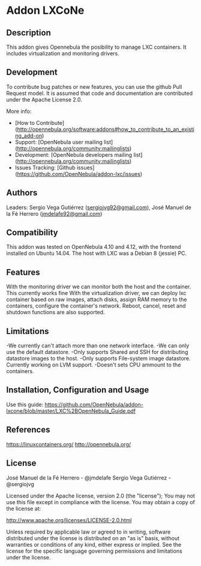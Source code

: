 # Addon LXCoNe

## Description

This addon gives Opennebula the posibility to manage LXC 
containers. It includes virtualization and monitoring drivers.

## Development

To contribute bug patches or new features, you can use the github 
Pull Request model. It is assumed that code and documentation are 
contributed under the Apache License 2.0. 

More info: 
* [How to Contribute] (http://opennebula.org/software:addons#how_to_contribute_to_an_existing_add-on) 
* Support: [OpenNebula user mailing list] (http://opennebula.org/community:mailinglists) 
* Development: [OpenNebula developers mailing list] (http://opennebula.org/community:mailinglists) 
* Issues Tracking: [Github issues] (https://github.com/OpenNebula/addon-lxc/issues)

## Authors

Leaders: Sergio Vega Gutiérrez (sergiojvg92@gmail.com), José Manuel de la Fé Herrero (jmdelafe92@gmail.com)

## Compatibility

This addon was tested on OpenNebula 4.10 and 4.12, with the 
frontend installed on Ubuntu 14.04. The host with LXC was a 
Debian 8 (jessie) PC.

## Features

With the monitoring driver we can monitor both the host and the 
container. This currently works fine
With the virtualization driver, we can deploy lxc container based 
on raw images, attach disks, assign RAM memory to the containers, 
configure the container's network. Reboot, cancel, reset and 
shutdown functions are also supported.

## Limitations

-We currently can't attach more than one network interface.
-We can only use the default datastore.
-Only supports Shared and SSH for distributing datastore images to the host. 
-Only supports File-system image datastore. Currently working on LVM support.
-Doesn't sets CPU ammount to the containers.


## Installation, Configuration and Usage
Use this guide:
https://github.com/OpenNebula/addon-lxcone/blob/master/LXC%2BOpenNebula_Guide.pdf

## References
https://linuxcontainers.org/
http://opennebula.org/

## License

José Manuel de la Fé Herrero - @jmdelafe
Sergio Vega Gutiérrez - @sergiojvg

Licensed under the Apache license, version 2.0 (the "license"); 
You may not use this file except in compliance with the license. 
You may obtain a copy of the license at:

http://www.apache.org/licenses/LICENSE-2.0.html 

Unless required by applicable law or agreed to in writing, 
software distributed under the license is distributed on an "as 
is" basis, without warranties or conditions of any kind, either 
express or implied. See the license for the specific language 
governing permissions and limitations under the license.
